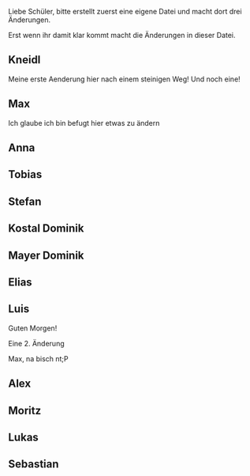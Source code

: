 Liebe Schüler, 
bitte erstellt zuerst eine eigene Datei und macht dort drei Änderungen. 

Erst wenn ihr damit klar kommt macht die Änderungen in dieser Datei. 


Kneidl
-
Meine erste Aenderung hier nach einem steinigen Weg!
Und noch eine!

Max
-
Ich glaube ich bin befugt hier etwas zu ändern

Anna
-

Tobias
-

Stefan 
-

Kostal Dominik
-

Mayer Dominik
-

Elias
-

Luis
-
Guten Morgen!

Eine 2. Änderung

Max, na bisch nt;P


Alex
-

Moritz
-

Lukas
-

Sebastian
-


